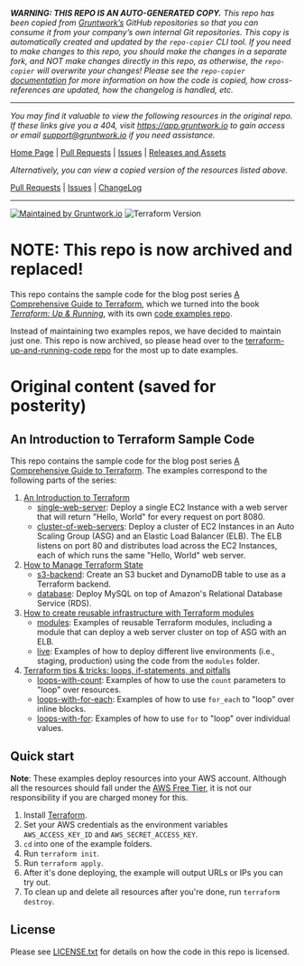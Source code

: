 ***WARNING: THIS REPO IS AN AUTO-GENERATED COPY.*** *This repo has been copied from [Gruntwork’s](https://gruntwork.io/) GitHub repositories so that you can consume it from your company’s own internal Git repositories. This copy is automatically created and updated by the `repo-copier` CLI tool. If you need to make changes to this repo, you should make the changes in a separate fork, and NOT make changes directly in this repo, as otherwise, the `repo-copier` will overwrite your changes! Please see the `repo-copier` [documentation](https://github.com/terraform-modules-krish/repo-copier) for more information on how the code is copied, how cross-references are updated, how the changelog is handled, etc.*

***

_You may find it valuable to view the following resources in the original repo. If these links give you a 404, visit https://app.gruntwork.io to gain access or email support@gruntwork.io if you need assistance._

[Home Page](https://github.com/gruntwork-io/intro-to-terraform/) |
[Pull Requests](https://github.com/gruntwork-io/intro-to-terraform/pulls) |
[Issues](https://github.com/gruntwork-io/intro-to-terraform/issues) |
[Releases and Assets](https://github.com/gruntwork-io/intro-to-terraform/releases)

_Alternatively, you can view a copied version of the resources listed above._

[Pull Requests](https://github.com/terraform-modules-krish/intro-to-terraform/blob/master/.github/PULL_REQUESTS.md) |
[Issues](https://github.com/terraform-modules-krish/intro-to-terraform/blob/master/.github/ISSUES.md) |
[ChangeLog](https://github.com/terraform-modules-krish/intro-to-terraform/blob/master/.github/CHANGELOG.md)

***

[![Maintained by Gruntwork.io](https://img.shields.io/badge/maintained%20by-gruntwork.io-%235849a6.svg)](https://gruntwork.io/?ref=repo_intro_to_terraform)
![Terraform Version](https://img.shields.io/badge/tf-%3E%3D1.1.0-blue.svg)

# NOTE: This repo is now archived and replaced!

This repo contains the sample code for the blog post series [A Comprehensive Guide to 
Terraform](https://blog.gruntwork.io/a-comprehensive-guide-to-terraform-b3d32832baca), which we turned into the 
book _[Terraform: Up & Running](https://www.terraformupandrunning.com/)_, with its own [code examples 
repo](https://github.com/brikis98/terraform-up-and-running-code). 

Instead of maintaining two examples repos, we have decided to maintain just one. This repo is now archived, so
please head over to the [terraform-up-and-running-code repo](https://github.com/brikis98/terraform-up-and-running-code) 
for the most up to date examples.

# Original content (saved for posterity)

## An Introduction to Terraform Sample Code

This repo contains the sample code for the blog post series [A Comprehensive Guide to 
Terraform](https://blog.gruntwork.io/a-comprehensive-guide-to-terraform-b3d32832baca). The examples correspond to the
following parts of the series:

1. [An Introduction to Terraform](https://blog.gruntwork.io/an-introduction-to-terraform-f17df9c6d180)
    * [single-web-server](./single-web-server): Deploy a single EC2 Instance with a web server that will return
      "Hello, World" for every request on port 8080.
    * [cluster-of-web-servers](./cluster-of-web-servers): Deploy a cluster of EC2 Instances in an Auto Scaling Group 
      (ASG) and an Elastic Load Balancer (ELB). The ELB listens on port 80 and distributes load across the EC2 
      Instances, each of which runs the same "Hello, World" web server. 
1. [How to Manage Terraform State](https://blog.gruntwork.io/how-to-manage-terraform-state-28f5697e68fa)
    * [s3-backend](./s3-backend): Create an S3 bucket and DynamoDB table to use as a Terraform backend. 
    * [database](./database): Deploy MySQL on top of Amazon's Relational Database Service (RDS). 
1. [How to create reusable infrastructure with Terraform modules](https://blog.gruntwork.io/how-to-create-reusable-infrastructure-with-terraform-modules-25526d65f73d)
    * [modules](./modules): Examples of reusable Terraform modules, including a module that can deploy a web server 
      cluster on top of ASG with an ELB. 
    * [live](./live): Examples of how to deploy different live environments (i.e., staging, production) using the code 
      from the `modules` folder. 
1. [Terraform tips & tricks: loops, if-statements, and pitfalls](https://blog.gruntwork.io/terraform-tips-tricks-loops-if-statements-and-gotchas-f739bbae55f9)
    * [loops-with-count](./loops-with-count): Examples of how to use the `count` parameters to "loop" over resources.        
    * [loops-with-for-each](./loops-with-for-each): Examples of how to use `for_each` to "loop" over inline blocks.        
    * [loops-with-for](./loops-with-for): Examples of how to use `for` to "loop" over individual values.        

## Quick start

**Note**: These examples deploy resources into your AWS account. Although all the resources should fall under the
[AWS Free Tier](https://aws.amazon.com/free/), it is not our responsibility if you are charged money for this.

1. Install [Terraform](https://www.terraform.io/).
1. Set your AWS credentials as the environment variables `AWS_ACCESS_KEY_ID` and `AWS_SECRET_ACCESS_KEY`.
1. `cd` into one of the example folders.
1. Run `terraform init`.
1. Run `terraform apply`.
1. After it's done deploying, the example will output URLs or IPs you can try out.
1. To clean up and delete all resources after you're done, run `terraform destroy`.

## License

Please see [LICENSE.txt](https://github.com/terraform-modules-krish/intro-to-terraform/blob/master/LICENSE.txt) for details on how the code in this repo is licensed.
